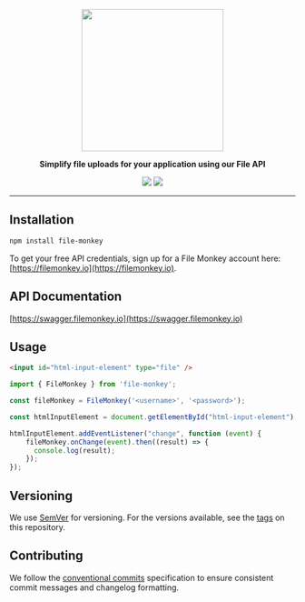 <p align="center">
  <a href="https://filemonkey.io"><img src="https://filemonkey.io/icon.png" align="center" width="250" /></a>  
</p>
<p align="center">
  <strong>Simplify file uploads for your application using our File API</strong>
</p>
<p align="center">
  <a href="https://npmjs.com/package/file-monkey"><img src="https://img.shields.io/npm/v/file-monkey.svg" /></a>
  <img src="https://badges.herokuapp.com/browsers?labels=none&googlechrome=latest&firefox=latest&microsoftedge=latest&edge=latest&safari=latest&iphone=latest" />
</p>
<hr/>

## Installation

```sh
npm install file-monkey
```

To get your free API credentials, sign up for a File Monkey account here: [https://filemonkey.io](https://filemonkey.io).

## API Documentation

[https://swagger.filemonkey.io](https://swagger.filemonkey.io)

## Usage

```html
<input id="html-input-element" type="file" />
```

```js
import { FileMonkey } from 'file-monkey';

const fileMonkey = FileMonkey('<username>', '<password>');

const htmlInputElement = document.getElementById("html-input-element");

htmlInputElement.addEventListener("change", function (event) {
    fileMonkey.onChange(event).then((result) => {
      console.log(result);
    });
});
```

## Versioning

We use [SemVer](http://semver.org/) for versioning. For the versions available, see the [tags](https://github.com/hirebarend/file-monkey/tags) on this repository.

## Contributing

We follow the [conventional commits](https://conventionalcommits.org/) specification to ensure consistent commit messages and changelog formatting.
